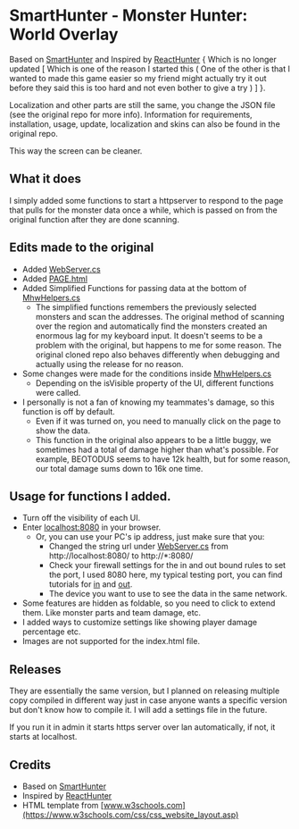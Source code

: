 # SmartHunter - Monster Hunter: World Overlay

Based on [SmartHunter](https://github.com/gabrielefilipp/SmartHunter) and Inspired by [ReactHunter](https://github.com/Lenshang/ReactHunter) { Which is no longer updated [ Which is one of the reason I started this ( One of the other is that I wanted to made this game easier so my friend might actually try it out before they said this is too hard and not even bother to give a try ) ] }.

Localization and other parts are still the same, you change the JSON file (see the original repo for more info). Information for requirements, installation, usage, update, localization and skins can also be found in the original repo.

This way the screen can be cleaner.

## What it does

I simply added some functions to start a httpserver to respond to the page that pulls for the monster data once a while, which is passed on from the original function after they are done scanning.

## Edits made to the original

- Added [WebServer.cs](/SmartHunter/WebServer.cs)
- Added [PAGE.html](/SmartHunter/Resources/PAGE.html)
- Added Simplified Functions for passing data at the bottom of [MhwHelpers.cs](/SmartHunter/Game/Helpers/MhwHelpers.cs)
    - The simplified functions remembers the previously selected monsters and scan the addresses. The original method of scanning over the region and automatically find the monsters created an enormous lag for my keyboard input. It doesn't seems to be a problem with the original, but happens to me for some reason. The original cloned repo also behaves differently when debugging and actually using the release for no reason.
- Some changes were made for the conditions inside [MhwHelpers.cs](/SmartHunter/Game/MhwMemoryUpdater.cs)
    - Depending on the isVisible property of the UI, different functions were called.
- I personally is not a fan of knowing my teammates's damage, so this function is off by default.
    - Even if it was turned on, you need to manually click on the page to show the data. 
    - This function in the original also appears to be a little buggy, we sometimes had a total of damage higher than what's possible. For example, BEOTODUS seems to have 12k health, but for some reason, our total damage sums down to 16k one time.

## Usage for functions I added.
- Turn off the visibility of each UI.
- Enter [localhost:8080](http://localhost:8080/) in your browser.
    - Or, you can use your PC's ip address, just make sure that you:
        - Changed the string url under [WebServer.cs](/SmartHunter/WebServer.cs) from http://localhost:8080/ to  http://*:8080/
        - Check your firewall settings for the in and out bound rules to set the port, I used 8080 here, my typical testing port, you can find tutorials for [in](https://docs.microsoft.com/en-us/windows/security/threat-protection/windows-firewall/create-an-inbound-port-rule) and [out](https://docs.microsoft.com/en-us/windows/security/threat-protection/windows-firewall/create-an-outbound-port-rule).
        - The device you want to use to see the data in the same network.
- Some features are hidden as foldable, so you need to click to extend them. Like monster parts and team damage, etc.
- I added ways to customize settings like showing player damage percentage etc.
- Images are not supported for the index.html file.

## Releases
They are essentially the same version, but I planned on releasing multiple copy compiled in different way just in case anyone wants a specific version but don't know how to compile it. I will add a settings file in the future.

If you run it in admin it starts https server over lan automatically, if not, it starts at localhost.

## Credits
- Based on [SmartHunter](https://github.com/gabrielefilipp/SmartHunter)
- Inspired by [ReactHunter](https://github.com/Lenshang/ReactHunter)
- HTML template from [www.w3schools.com](https://www.w3schools.com/css/css_website_layout.asp)

